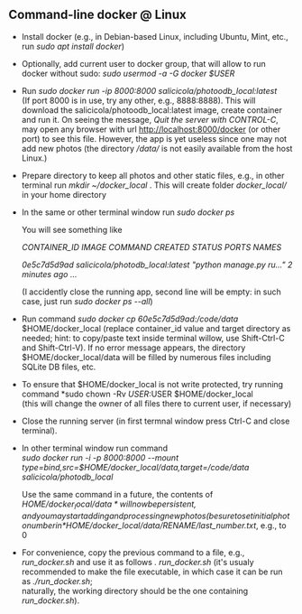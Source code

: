 
## Command-line docker @ Linux

  * Install docker (e.g., in Debian-based Linux, including Ubuntu, Mint, etc., run *sudo apt install docker*)
  * Optionally, add current user to docker group, that will allow to run docker without sudo: *sudo usermod -a -G docker $USER*
  * Run *sudo docker run -ip 8000:8000 salicicola/photoodb_local:latest*  
    (If port 8000 is in use, try any other, e.g., 8888:8888). This will download the salicicola/photoodb_local:latest image, create container and run it. On seeing the message, *Quit the server with CONTROL-C*, may open any browser with url [http://localhost:8000/docker](http://localhost:8000/docker) (or other port) to see this file. However, the app is yet useless since one may not add new photos (the directory */data/* is not easily available from the host Linux.)  
  * Prepare directory to keep all photos and other static files, e.g., in other terminal run *mkdir ~/docker_local* . This will create folder *docker_local/* in your home directory
  * In the same or other terminal window run *sudo docker ps*
  
    You will see something like
 
    *CONTAINER_ID   IMAGE  COMMAND  CREATED  STATUS  PORTS   NAMES*

    *0e5c7d5d9ad   salicicola/photodb_local:latest   "python manage.py ru…"   2 minutes ago   ...*  

    (I accidently close the running app, second line will be empty: in such case, just run *sudo docker ps --all*)  

  * Run command *sudo docker cp 60e5c7d5d9ad:/code/data* $HOME/docker_local (replace container_id value and target directory as needed; hint: to copy/paste text inside terminal willow, use Shift-Ctrl-C and Shift-Ctrl-V).
    If no error message appears, the directory $HOME/docker_local/data will be filled by numerous files including SQLite DB files, etc.
  * To ensure that $HOME/docker_local is not write protected, try running command *sudo chown -Rv $USER:$USER $HOME/docker_local  
    (this will change the owner of all files there to current user, if necessary)
  * Close the running server (in first termnal window press Ctrl-C and close terminal).
  * In other terminal window run command  
    *sudo docker run -i -p 8000:8000 --mount type=bind,src=$HOME/docker_local/data,target=/code/data salicicola/photodb_local*

    Use the same command in a future, the contents of *$HOME/docker_local/data* will now be persistent, and you may start adding and processing new photos (be sure to set initial photo number in *$HOME/docker_local/data/RENAME/last_number.txt*, e.g., to 0

   * For convenience, copy the previous command to a file, e.g., *run_docker.sh* and use it as follows *. run_docker.sh* (it's usualy recommended to make the file executable, in which case it can be run as *./run_docker.sh*;   
     naturally, the working directory should be the one containing *run_docker.sh*).
   



